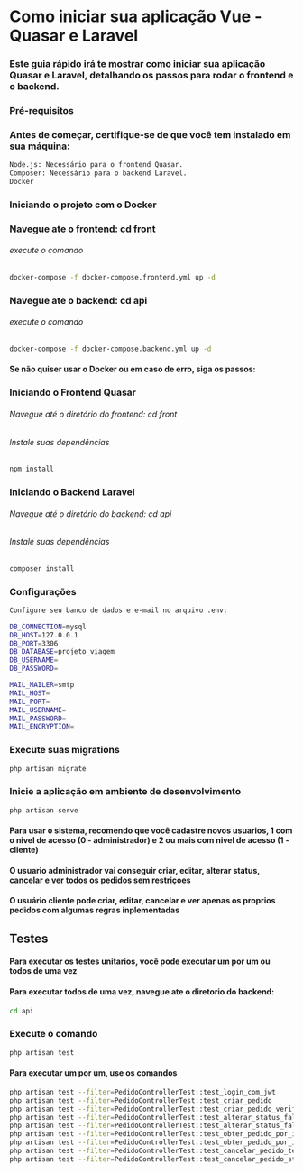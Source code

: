 # Como iniciar sua aplicação Vue - Quasar e Laravel
### Este guia rápido irá te mostrar como iniciar sua aplicação Quasar e Laravel, detalhando os passos para rodar o frontend e o backend.

### Pré-requisitos
### Antes de começar, certifique-se de que você tem instalado em sua máquina:

```bash
Node.js: Necessário para o frontend Quasar.
Composer: Necessário para o backend Laravel.
Docker
```

### Iniciando o projeto com o Docker
### Navegue ate o frontend: cd front
###### execute o comando
```bash
docker-compose -f docker-compose.frontend.yml up -d
```

### Navegue ate o backend: cd api
###### execute o comando
```bash
docker-compose -f docker-compose.backend.yml up -d
```

#### Se não quiser usar o Docker ou em caso de erro, siga os passos:

### Iniciando o Frontend Quasar
###### Navegue até o diretório do frontend: cd front

###### Instale suas dependências
```bash
npm install
```

### Iniciando o Backend Laravel
###### Navegue até o diretório do backend: cd api

###### Instale suas dependências
```bash
composer install
```

### Configurações
```bash
Configure seu banco de dados e e-mail no arquivo .env:

DB_CONNECTION=mysql
DB_HOST=127.0.0.1
DB_PORT=3306
DB_DATABASE=projeto_viagem
DB_USERNAME=
DB_PASSWORD=

MAIL_MAILER=smtp
MAIL_HOST=
MAIL_PORT=
MAIL_USERNAME=
MAIL_PASSWORD=
MAIL_ENCRYPTION=
```

### Execute suas migrations
```bash
php artisan migrate
```

### Inicie a aplicação em ambiente de desenvolvimento
```bash
php artisan serve
```

#### Para usar o sistema, recomendo que você cadastre novos usuarios, 1 com o nivel de acesso (0 - administrador) e 2 ou mais com nivel de acesso (1 - cliente)
#### O usuario administrador vai conseguir criar, editar, alterar status, cancelar e ver todos os pedidos sem restriçoes
#### O usuário cliente pode criar, editar, cancelar e ver apenas os proprios pedidos com algumas regras inplementadas


## Testes

#### Para executar os testes unitarios, você pode executar um por um ou todos de uma vez
#### Para executar todos de uma vez, navegue ate o diretorio do backend: 
```bash
cd api
```
### Execute o comando
```bash
php artisan test
```
#### Para executar um por um, use os comandos
```bash
php artisan test --filter=PedidoControllerTest::test_login_com_jwt
php artisan test --filter=PedidoControllerTest::test_criar_pedido
php artisan test --filter=PedidoControllerTest::test_criar_pedido_verificar_exception
php artisan test --filter=PedidoControllerTest::test_alterar_status_falha_nivel_acesso
php artisan test --filter=PedidoControllerTest::test_alterar_status_falha_administrador
php artisan test --filter=PedidoControllerTest::test_obter_pedido_por_id
php artisan test --filter=PedidoControllerTest::test_obter_pedido_por_id_falha
php artisan test --filter=PedidoControllerTest::test_cancelar_pedido_tempo_para_cancelar_excedido_falha
php artisan test --filter=PedidoControllerTest::test_cancelar_pedido_status_cancelado_falha
```





